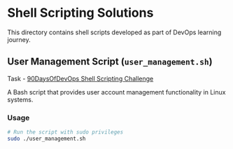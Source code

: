 # Shell Scripting Solutions

This directory contains shell scripts developed as part of DevOps learning journey.

## User Management Script (`user_management.sh`)
Task - [90DaysOfDevOps Shell Scripting Challenge](https://github.com/LondheShubham153/90DaysOfDevOps/tree/master/2025/shell_scripting)

A Bash script that provides user account management functionality in Linux systems.

### Usage
```bash
# Run the script with sudo privileges
sudo ./user_management.sh
```